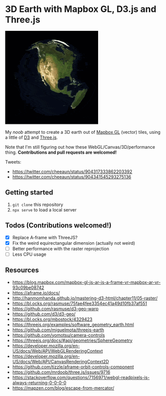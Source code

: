 3D Earth with Mapbox GL, D3.js and Three.js
===

![](3d-earth.gif)

My *noob* attempt to create a 3D earth out of [Mapbox GL](https://www.mapbox.com/mapbox-gl-js/api/) (vector) tiles, using a little of [D3](https://d3js.org/) and [Three.js](https://threejs.org/).

Note that I'm still figuring out how these WebGL/Canvas/3D/performance thing. **Contributions and pull requests are welcomed!**

Tweets:

- https://twitter.com/cheeaun/status/904317333862203392
- https://twitter.com/cheeaun/status/904341545293275136

Getting started
---

1. `git clone` this repository
2. `npx serve` to load a local server

Todos (Contributions welcomed!)
---

- [x] Replace A-frame with ThreeJS?
- [x] Fix the weird equirectangular dimension (actually not weird)
- [ ] Better performance with the raster reprojection
- [ ] Less CPU usage

Resources
---

- https://blog.mapbox.com/mapbox-gl-js-ar-js-a-frame-vr-mapbox-ar-vr-93c09be08742
- https://aframe.io/docs/
- http://hanmomhanda.github.io/mastering-d3-html/chapter11/05-raster/
- https://bl.ocks.org/rasmuse/75fae4fee3354ec41a49d10fb37af551
- https://github.com/rasmuse/d3-geo-warp
- https://github.com/d3/d3-geo/
- https://bl.ocks.org/mbostock/4329423
- https://threejs.org/examples/software_geometry_earth.html
- https://github.com/miguelmota/threejs-earth
- https://github.com/yomotsu/camera-controls
- https://threejs.org/docs/#api/geometries/SphereGeometry
- https://developer.mozilla.org/en-US/docs/Web/API/WebGLRenderingContext
- https://developer.mozilla.org/en-US/docs/Web/API/CanvasRenderingContext2D
- https://github.com/tizzle/aframe-orbit-controls-component
- https://github.com/mrdoob/three.js/issues/9716
- https://stackoverflow.com/questions/7156971/webgl-readpixels-is-always-returning-0-0-0-0
- https://mapzen.com/blog/escape-from-mercator/

